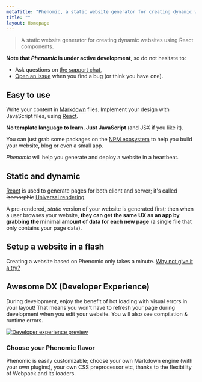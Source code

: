 ```yaml
---
metaTitle: "Phenomic, a static website generator for creating dynamic websites"
title: ""
layout: Homepage
---
```


> A static website generator for creating dynamic websites using React components.

**Note that _Phenomic_ is under active development**, so do not hesitate to:

- Ask questions on [the support chat](https://gitter.im/MoOx/phenomic),
- [Open an issue](https://github.com/MoOx/phenomic/issues/new)
  when you find a bug (or think you have one).

## Easy to use

Write your content in [Markdown](https://en.wikipedia.org/wiki/Markdown) files.
Implement your design with JavaScript files, using [React](http://facebook.github.io/react/).

**No template language to learn. Just JavaScript** (and JSX if you like it).

You can just grab some packages on the [NPM ecosystem](http://npmjs.org/)
to help you build your website, blog or even a small app.

_Phenomic_ will help you generate and deploy a website in a heartbeat.

## Static and dynamic

[React](http://jlongster.com/Removing-User-Interface-Complexity,-or-Why-React-is-Awesome)
is used to generate pages for both client and server; it's called ~~Isomorphic~~
[Universal rendering](https://medium.com/@mjackson/universal-javascript-4761051b7ae9).

A pre-rendered, *static* version of your website is generated first; then when
a user browses your website, **they can get the same UX as an app by grabbing
the minimal amount of data for each new page**
(a single file that only contains your page data).

## Setup a website in a flash

Creating a website based on Phenomic only takes a minute.
[Why not give it a try?](docs/setup/)

## Awesome DX (Developer Experience)

During development, enjoy the benefit of hot loading with visual errors in your
layout! That means you won't have to refresh your page during development when
you edit your website. You will also see compilation & runtime errors.

[![Developer experience preview](/phenomic/assets/dx-play.jpg)](/phenomic/assets/dx.mp4)

### Choose your Phenomic flavor

Phenomic is easily customizable; choose your own Markdown engine
(with your own plugins), your own CSS preprocessor etc, thanks to the
flexibility of Webpack and its loaders.
